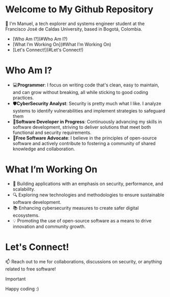 # Welcome to My Github Repository

👋 I'm Manuel, a tech explorer and systems engineer student at the Francisco José de Caldas University, based in Bogotá, Colombia.

- [Who Am I?](#Who Am I?)
- [What I’m Working On](#What I’m Working On)
- [Let's Connect!](#Let's Connect!)

# Who Am I?

  - 💻**Programmer**: I focus on writing code that's clean, easy to maintain, and can grow without breaking, all while sticking to good coding practices.
  - 🛡️**CyberSecurity Analyst**: Security is pretty much what I like. I analyze systems to identify vulnerabilities and implement strategies to safeguard them
  - 🚀**Software Developer in Progress**: Continuously advancing my skills in software development, striving to deliver solutions that meet both functional and security requirements.
  - 🐧**Free Software Advocate**: I believe in the principles of open-source software and actively contribute to fostering a community of shared knowledge and collaboration.

# What I’m Working On

  - 🔧 Building applications with an emphasis on security, performance, and scalability.
  - 🔍 Exploring new technologies and methodologies to ensure sustainable software development.
  - 📚 Enhancing cybersecurity measures to create safer digital ecosystems.
  - 💡 Promoting the use of open-source software as a means to drive innovation and community growth.

# Let's Connect!

 📫 Reach out to me for collaborations, discussions on security, or anything related to free software!

> [!IMPORTANT]
> Happy coding :)
